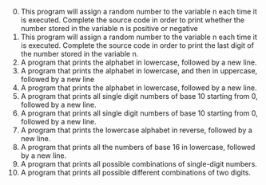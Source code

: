 0. This program will assign a random number to the variable n each time it is executed. Complete the source code in order to print whether the number stored in the variable n is positive or negative
1. This program will assign a random number to the variable n each time it is executed. Complete the source code in order to print the last digit of the number stored in the variable n.
2. A program that prints the alphabet in lowercase, followed by a new line.
3. A program that prints the alphabet in lowercase, and then in uppercase, followed by a new line
4. A program that prints the alphabet in lowercase, followed by a new line.
5. A program that prints all single digit numbers of base 10 starting from 0, followed by a new line.
6. A program that prints all single digit numbers of base 10 starting from 0, followed by a new line.
7. A program that prints the lowercase alphabet in reverse, followed by a new line.
8. A program that prints all the numbers of base 16 in lowercase, followed by a new line.
9. A program that prints all possible combinations of single-digit numbers.
10. A program that prints all possible different combinations of two digits.
